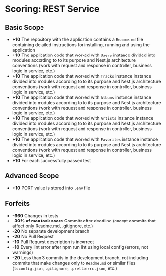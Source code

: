 # Scoring: REST Service

## Basic Scope

- **+10** The repository with the application contains a `Readme.md` file containing detailed instructions for installing, running and using the application
- **+10** The application code that worked with `Users` instance divided into modules according to to its purpose and Nest.js architecture conventions (work with request and response in controller, business logic in service, etc.)
- **+10** The application code that worked with `Tracks` instance instance divided into modules according to to its purpose and Nest.js architecture conventions (work with request and response in controller, business logic in service, etc.)
- **+10** The application code that worked with `Albums` instance instance divided into modules according to to its purpose and Nest.js architecture conventions (work with request and response in controller, business logic in service, etc.)
- **+10** The application code that worked with `Artists` instance instance divided into modules according to to its purpose and Nest.js architecture conventions (work with request and response in controller, business logic in service, etc.)
- **+10** The application code that worked with `Favorites` instance instance divided into modules according to to its purpose and Nest.js architecture conventions (work with request and response in controller, business logic in service, etc.)
- **+10** For each successfully passed test

## Advanced Scope
- **+10** PORT value is stored into `.env` file

## Forfeits
- **-660** Changes in tests
- **-30% of max task score** Commits after deadline (except commits that affect only Readme.md, .gitignore, etc.)
- **-20** No separate development branch
- **-20** No Pull Request
- **-10** Pull Request description is incorrect
- **-10** Every lint error after npm run lint using local config (errors, not warnings) 
- **-20** Less than 3 commits in the development branch, not including commits that make changes only to `Readme.md` or similar files (`tsconfig.json`, `.gitignore`, `.prettierrc.json`, etc.)